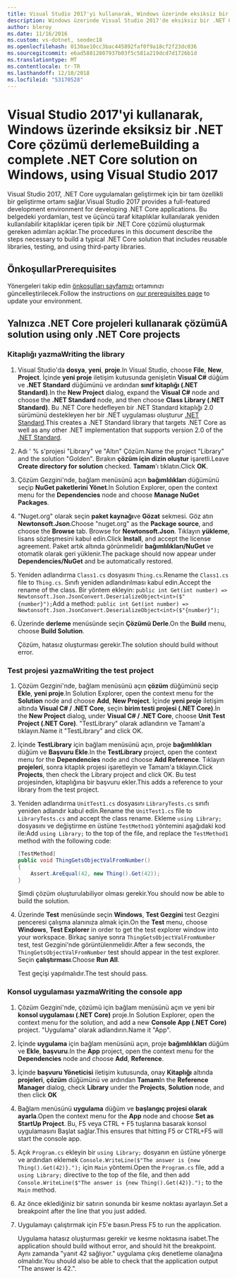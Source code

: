```yaml
---
title: Visual Studio 2017'yi kullanarak, Windows üzerinde eksiksiz bir .NET Core çözümü derleme
description: Windows üzerinde Visual Studio 2017'de eksiksiz bir .NET Core çözümü oluşturmayı öğrenin.
author: bleroy
ms.date: 11/16/2016
ms.custom: vs-dotnet, seodec18
ms.openlocfilehash: 0130ae10cc3bac445892faf0f9a18cf2f23dc036
ms.sourcegitcommit: e6ad58812807937b03f5c581a219dcd7d1726b1d
ms.translationtype: MT
ms.contentlocale: tr-TR
ms.lasthandoff: 12/10/2018
ms.locfileid: "53170528"
---
```

# <a name="building-a-complete-net-core-solution-on-windows-using-visual-studio-2017"></a><span data-ttu-id="f8ffb-103">Visual Studio 2017'yi kullanarak, Windows üzerinde eksiksiz bir .NET Core çözümü derleme</span><span class="sxs-lookup"><span data-stu-id="f8ffb-103">Building a complete .NET Core solution on Windows, using Visual Studio 2017</span></span>

<span data-ttu-id="f8ffb-104">Visual Studio 2017, .NET Core uygulamaları geliştirmek için bir tam özellikli bir geliştirme ortamı sağlar.</span><span class="sxs-lookup"><span data-stu-id="f8ffb-104">Visual Studio 2017 provides a full-featured development environment for developing .NET Core applications.</span></span> <span data-ttu-id="f8ffb-105">Bu belgedeki yordamları, test ve üçüncü taraf kitaplıklar kullanılarak yeniden kullanılabilir kitaplıklar içeren tipik bir .NET Core çözümü oluşturmak gereken adımları açıklar.</span><span class="sxs-lookup"><span data-stu-id="f8ffb-105">The procedures in this document describe the steps necessary to build a typical .NET Core solution that includes reusable libraries, testing, and using third-party libraries.</span></span> 

## <a name="prerequisites"></a><span data-ttu-id="f8ffb-106">Önkoşullar</span><span class="sxs-lookup"><span data-stu-id="f8ffb-106">Prerequisites</span></span>

<span data-ttu-id="f8ffb-107">Yönergeleri takip edin [önkoşulları sayfamızı](../windows-prerequisites.md) ortamınızı güncelleştirilecek.</span><span class="sxs-lookup"><span data-stu-id="f8ffb-107">Follow the instructions on [our prerequisites page](../windows-prerequisites.md) to update your environment.</span></span>

## <a name="a-solution-using-only-net-core-projects"></a><span data-ttu-id="f8ffb-108">Yalnızca .NET Core projeleri kullanarak çözümü</span><span class="sxs-lookup"><span data-stu-id="f8ffb-108">A solution using only .NET Core projects</span></span>

### <a name="writing-the-library"></a><span data-ttu-id="f8ffb-109">Kitaplığı yazma</span><span class="sxs-lookup"><span data-stu-id="f8ffb-109">Writing the library</span></span>

1. <span data-ttu-id="f8ffb-110">Visual Studio'da **dosya**, **yeni**, **proje**.</span><span class="sxs-lookup"><span data-stu-id="f8ffb-110">In Visual Studio, choose **File**, **New**, **Project**.</span></span> <span data-ttu-id="f8ffb-111">İçinde **yeni proje** iletişim kutusunda genişletin **Visual C#** düğüm ve **.NET Standard** düğümünü ve ardından **sınıf kitaplığı (.NET Standard)**.</span><span class="sxs-lookup"><span data-stu-id="f8ffb-111">In the **New Project** dialog, expand the **Visual C#** node and choose the **.NET Standard** node, and then choose **Class Library (.NET Standard)**.</span></span> <span data-ttu-id="f8ffb-112">Bu .NET Core hedefleyen bir .NET Standard kitaplığı 2.0 sürümünü destekleyen her bir .NET uygulaması oluşturur [.NET Standard](../../standard/net-standard.md).</span><span class="sxs-lookup"><span data-stu-id="f8ffb-112">This creates a .NET Standard library that targets .NET Core as well as any other .NET implementation that supports version 2.0 of the [.NET Standard](../../standard/net-standard.md).</span></span>

2. <span data-ttu-id="f8ffb-113">Adı ' % s'projesi "Library" ve "Altın" Çözüm.</span><span class="sxs-lookup"><span data-stu-id="f8ffb-113">Name the project "Library" and the solution "Golden".</span></span> <span data-ttu-id="f8ffb-114">Bırakın **çözüm için dizin oluştur** işaretli.</span><span class="sxs-lookup"><span data-stu-id="f8ffb-114">Leave **Create directory for solution** checked.</span></span> <span data-ttu-id="f8ffb-115">**Tamam**'ı tıklatın.</span><span class="sxs-lookup"><span data-stu-id="f8ffb-115">Click **OK**.</span></span>

3. <span data-ttu-id="f8ffb-116">Çözüm Gezgini'nde, bağlam menüsünü açın **bağımlılıkları** düğümünü seçip **NuGet paketlerini Yönet**.</span><span class="sxs-lookup"><span data-stu-id="f8ffb-116">In Solution Explorer, open the context menu for the **Dependencies** node and choose **Manage NuGet Packages**.</span></span>

4. <span data-ttu-id="f8ffb-117">"Nuget.org" olarak seçin **paket kaynağı**ve **Gözat** sekmesi. Göz atın **Newtonsoft.Json**.</span><span class="sxs-lookup"><span data-stu-id="f8ffb-117">Choose "nuget.org" as the **Package source**, and choose the **Browse** tab. Browse for **Newtonsoft.Json**.</span></span> <span data-ttu-id="f8ffb-118">Tıklayın **yükleme**, lisans sözleşmesini kabul edin.</span><span class="sxs-lookup"><span data-stu-id="f8ffb-118">Click **Install**, and accept the license agreement.</span></span> <span data-ttu-id="f8ffb-119">Paket artık altında görünmelidir **bağımlılıkları/NuGet** ve otomatik olarak geri yüklenir.</span><span class="sxs-lookup"><span data-stu-id="f8ffb-119">The package should now appear under **Dependencies/NuGet** and be automatically restored.</span></span>

5. <span data-ttu-id="f8ffb-120">Yeniden adlandırma `Class1.cs` dosyasını `Thing.cs`.</span><span class="sxs-lookup"><span data-stu-id="f8ffb-120">Rename the `Class1.cs` file to `Thing.cs`.</span></span> <span data-ttu-id="f8ffb-121">Sınıfı yeniden adlandırılması kabul edin.</span><span class="sxs-lookup"><span data-stu-id="f8ffb-121">Accept the rename of the class.</span></span> <span data-ttu-id="f8ffb-122">Bir yöntem ekleyin: `public int Get(int number) => Newtonsoft.Json.JsonConvert.DeserializeObject<int>($"{number}");`</span><span class="sxs-lookup"><span data-stu-id="f8ffb-122">Add a method: `public int Get(int number) => Newtonsoft.Json.JsonConvert.DeserializeObject<int>($"{number}");`</span></span>

7. <span data-ttu-id="f8ffb-123">Üzerinde **derleme** menüsünde seçin **Çözümü Derle**.</span><span class="sxs-lookup"><span data-stu-id="f8ffb-123">On the **Build** menu, choose **Build Solution**.</span></span>

   <span data-ttu-id="f8ffb-124">Çözüm, hatasız oluşturması gerekir.</span><span class="sxs-lookup"><span data-stu-id="f8ffb-124">The solution should build without error.</span></span>

### <a name="writing-the-test-project"></a><span data-ttu-id="f8ffb-125">Test projesi yazma</span><span class="sxs-lookup"><span data-stu-id="f8ffb-125">Writing the test project</span></span>

1. <span data-ttu-id="f8ffb-126">Çözüm Gezgini'nde, bağlam menüsünü açın **çözüm** düğümünü seçip **Ekle**, **yeni proje**.</span><span class="sxs-lookup"><span data-stu-id="f8ffb-126">In Solution Explorer, open the context menu for the **Solution** node and choose **Add**, **New Project**.</span></span> <span data-ttu-id="f8ffb-127">İçinde **yeni proje** iletişim altında **Visual C# / .NET Core**, seçin **birim testi projesi (.NET Core)**.</span><span class="sxs-lookup"><span data-stu-id="f8ffb-127">In the **New Project** dialog, under **Visual C# / .NET Core**, choose **Unit Test Project (.NET Core)**.</span></span> <span data-ttu-id="f8ffb-128">"TestLibrary" olarak adlandırın ve Tamam'a tıklayın.</span><span class="sxs-lookup"><span data-stu-id="f8ffb-128">Name it "TestLibrary" and click OK.</span></span> 

2. <span data-ttu-id="f8ffb-129">İçinde **TestLibrary** için bağlam menüsünü açın, proje **bağımlılıkları** düğüm ve **Başvuru Ekle**.</span><span class="sxs-lookup"><span data-stu-id="f8ffb-129">In the **TestLibrary** project, open the context menu for the **Dependencies** node and choose **Add Reference**.</span></span> <span data-ttu-id="f8ffb-130">Tıklayın **projeleri**, sonra kitaplık projesi işaretleyin ve Tamam'a tıklayın.</span><span class="sxs-lookup"><span data-stu-id="f8ffb-130">Click **Projects**, then check the Library project and click OK.</span></span> <span data-ttu-id="f8ffb-131">Bu test projesinden, kitaplığına bir başvuru ekler.</span><span class="sxs-lookup"><span data-stu-id="f8ffb-131">This adds a reference to your library from the test project.</span></span>

3. <span data-ttu-id="f8ffb-132">Yeniden adlandırma `UnitTest1.cs` dosyasını `LibraryTests.cs` sınıfı yeniden adlandır kabul edin.</span><span class="sxs-lookup"><span data-stu-id="f8ffb-132">Rename the `UnitTest1.cs` file to `LibraryTests.cs` and accept the class rename.</span></span> <span data-ttu-id="f8ffb-133">Ekleme `using Library;` dosyasını ve değiştirme en üstüne `TestMethod1` yöntemini aşağıdaki kod ile:</span><span class="sxs-lookup"><span data-stu-id="f8ffb-133">Add `using Library;` to the top of the file, and replace the `TestMethod1` method with the following code:</span></span>
    ```csharp
    [TestMethod]
    public void ThingGetsObjectValFromNumber()
    {
        Assert.AreEqual(42, new Thing().Get(42));
    }
    ```

   <span data-ttu-id="f8ffb-134">Şimdi çözüm oluşturulabiliyor olması gerekir.</span><span class="sxs-lookup"><span data-stu-id="f8ffb-134">You should now be able to build the solution.</span></span> 
   
4. <span data-ttu-id="f8ffb-135">Üzerinde **Test** menüsünde seçin **Windows**, **Test Gezgini** test Gezgini penceresi çalışma alanınıza almak için.</span><span class="sxs-lookup"><span data-stu-id="f8ffb-135">On the **Test** menu, choose **Windows**, **Test Explorer** in order to get the test explorer window into your workspace.</span></span> <span data-ttu-id="f8ffb-136">Birkaç saniye sonra `ThingGetsObjectValFromNumber` test, test Gezgini'nde görüntülenmelidir.</span><span class="sxs-lookup"><span data-stu-id="f8ffb-136">After a few seconds, the `ThingGetsObjectValFromNumber` test should appear in the test explorer.</span></span> <span data-ttu-id="f8ffb-137">Seçin **çalıştırması**.</span><span class="sxs-lookup"><span data-stu-id="f8ffb-137">Choose **Run All**.</span></span>
   
   <span data-ttu-id="f8ffb-138">Test geçişi yapılmalıdır.</span><span class="sxs-lookup"><span data-stu-id="f8ffb-138">The test should pass.</span></span>

### <a name="writing-the-console-app"></a><span data-ttu-id="f8ffb-139">Konsol uygulaması yazma</span><span class="sxs-lookup"><span data-stu-id="f8ffb-139">Writing the console app</span></span>

1. <span data-ttu-id="f8ffb-140">Çözüm Gezgini'nde, çözümü için bağlam menüsünü açın ve yeni bir **konsol uygulaması (.NET Core)** proje.</span><span class="sxs-lookup"><span data-stu-id="f8ffb-140">In Solution Explorer, open the context menu for the solution, and add a new **Console App (.NET Core)** project.</span></span> <span data-ttu-id="f8ffb-141">"Uygulama" olarak adlandırın.</span><span class="sxs-lookup"><span data-stu-id="f8ffb-141">Name it "App".</span></span>

2. <span data-ttu-id="f8ffb-142">İçinde **uygulama** için bağlam menüsünü açın, proje **bağımlılıkları** düğüm ve **Ekle**, **başvuru**.</span><span class="sxs-lookup"><span data-stu-id="f8ffb-142">In the **App** project, open the context menu for the **Dependencies** node and choose **Add**,  **Reference**.</span></span> 

3. <span data-ttu-id="f8ffb-143">İçinde **başvuru Yöneticisi** iletişim kutusunda, onay **Kitaplığı** altında **projeleri**, **çözüm** düğümünü ve ardından **Tamam**</span><span class="sxs-lookup"><span data-stu-id="f8ffb-143">In the **Reference Manager** dialog, check **Library** under the **Projects**, **Solution** node, and then click **OK**</span></span>

6. <span data-ttu-id="f8ffb-144">Bağlam menüsünü **uygulama** düğüm ve **başlangıç projesi olarak ayarla**.</span><span class="sxs-lookup"><span data-stu-id="f8ffb-144">Open the context menu for the **App** node and choose **Set as StartUp Project**.</span></span> <span data-ttu-id="f8ffb-145">Bu, F5 veya CTRL + F5 tuşlarına basarak konsol uygulamasını Başlat sağlar.</span><span class="sxs-lookup"><span data-stu-id="f8ffb-145">This ensures that hitting F5 or CTRL+F5 will start the console app.</span></span>

7. <span data-ttu-id="f8ffb-146">Açık `Program.cs` ekleyin bir `using Library;` dosyanın en üstüne yönerge ve ardından eklemek `Console.WriteLine($"The answer is {new Thing().Get(42)}.");` için `Main` yöntemi.</span><span class="sxs-lookup"><span data-stu-id="f8ffb-146">Open the `Program.cs` file, add a `using Library;` directive to the top of the file, and then add `Console.WriteLine($"The answer is {new Thing().Get(42)}.");` to the `Main` method.</span></span>

8. <span data-ttu-id="f8ffb-147">Az önce eklediğiniz bir satırın sonunda bir kesme noktası ayarlayın.</span><span class="sxs-lookup"><span data-stu-id="f8ffb-147">Set a breakpoint after the line that you just added.</span></span>

9. <span data-ttu-id="f8ffb-148">Uygulamayı çalıştırmak için F5'e basın.</span><span class="sxs-lookup"><span data-stu-id="f8ffb-148">Press F5 to run the application.</span></span>

   <span data-ttu-id="f8ffb-149">Uygulama hatasız oluşturması gerekir ve kesme noktasına isabet.</span><span class="sxs-lookup"><span data-stu-id="f8ffb-149">The application should build without error, and should hit the breakpoint.</span></span> <span data-ttu-id="f8ffb-150">Aynı zamanda "yanıt 42 sağlıyor." uygulama çıkış denetleme olanağına olmalıdır.</span><span class="sxs-lookup"><span data-stu-id="f8ffb-150">You should also be able to check that the application output "The answer is 42.".</span></span>
